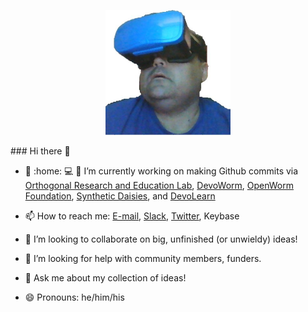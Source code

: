 <p align="center">
<img HEIGHT = 200 WIDTH = 200 src="https://github.com/balicea/balicea/blob/master/nu17btiu_400x400.jpg"><BR>
</p>
### Hi there 👋

- 🔭 :home: :computer: :microscope: I’m currently working on making Github commits via [Orthogonal Research and Education Lab](https://github.com/Orthogonal-Research-Lab), [DevoWorm](https://github.com/devoworm), [OpenWorm Foundation](https://github.com/openworm), [Synthetic Daisies](https://github.com/synthetic-daisies), and [DevoLearn](https://github.com/DevoLearn)

- 📫 How to reach me: [E-mail](mailto:bradly.alicea@outlook.com), [Slack](http://orthogonal-research.slack.com), [Twitter](http://www.twitter.com/balicea1), Keybase

- 👯 I’m looking to collaborate on big, unfinished (or unwieldy) ideas!

- 🤔 I’m looking for help with community members, funders.

- :volcano: Ask me about my collection of ideas!

- 😄 Pronouns: he/him/his



<!--
**balicea/balicea** is a ✨ _special_ ✨ repository because its `README.md` (this file) appears on your GitHub profile.

Here are some ideas to get you started:


- 🌱 I’m currently learning ...

- 📫 How to reach me: ...

- ⚡ Fun fact: ...
-->

